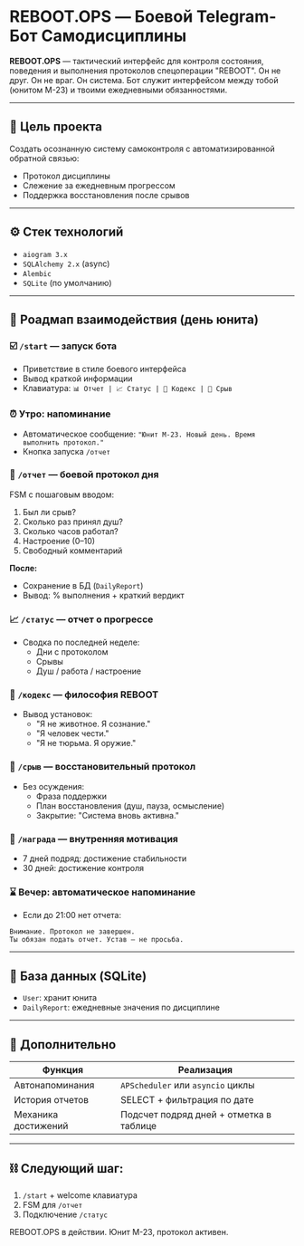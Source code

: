 # REBOOT.OPS — Боевой Telegram-Бот Самодисциплины

**REBOOT.OPS** — тактический интерфейс для контроля состояния, поведения и выполнения протоколов спецоперации "REBOOT". Он не друг. Он не враг. Он система. Бот служит интерфейсом между тобой (юнитом M-23) и твоими ежедневными обязанностями.

---

## 📍 Цель проекта

Создать осознанную систему самоконтроля с автоматизированной обратной связью:

- Протокол дисциплины
- Слежение за ежедневным прогрессом
- Поддержка восстановления после срывов

---

## ⚙️ Стек технологий

- `aiogram 3.x`
- `SQLAlchemy 2.x` (async)
- `Alembic`
- `SQLite` (по умолчанию)

---

## 📅 Роадмап взаимодействия (день юнита)

### ☑️ `/start` — запуск бота

- Приветствие в стиле боевого интерфейса
- Вывод краткой информации
- Клавиатура: `📊 Отчет | 📈 Статус | 🧠 Кодекс | 🔁 Срыв`

### ⏰ Утро: напоминание

- Автоматическое сообщение: `"Юнит M-23. Новый день. Время выполнить протокол."`
- Кнопка запуска `/отчет`

### 🧾 `/отчет` — боевой протокол дня

FSM с пошаговым вводом:

1. Был ли срыв?
2. Сколько раз принял душ?
3. Сколько часов работал?
4. Настроение (0–10)
5. Свободный комментарий

**После:**

- Сохранение в БД (`DailyReport`)
- Вывод: % выполнения + краткий вердикт

### 📈 `/статус` — отчет о прогрессе

- Сводка по последней неделе:
  - Дни с протоколом
  - Срывы
  - Душ / работа / настроение

### 🧠 `/кодекс` — философия REBOOT

- Вывод установок:
  - "Я не животное. Я сознание."
  - "Я человек чести."
  - "Я не тюрьма. Я оружие."

### 🔁 `/срыв` — восстановительный протокол

- Без осуждения:
  - Фраза поддержки
  - План восстановления (душ, пауза, осмысление)
  - Закрытие: "Система вновь активна."

### 🏅 `/награда` — внутренняя мотивация

- 7 дней подряд: достижение стабильности
- 30 дней: достижение контроля

### ⌛ Вечер: автоматическое напоминание

- Если до 21:00 нет отчета:

```
Внимание. Протокол не завершен.
Ты обязан подать отчет. Устав — не просьба.
```

---

## 🔐 База данных (SQLite)

- `User`: хранит юнита
- `DailyReport`: ежедневные значения по дисциплине

---

## 🧩 Дополнительно

| Функция                        | Реализация                                                    |
| ------------------------------------- | ----------------------------------------------------------------------- |
| Автонапоминания        | `APScheduler` или `asyncio` циклы                           |
| История отчетов         | SELECT + фильтрация по дате                             |
| Механика достижений | Подсчет подряд дней + отметка в таблице |

---

## ⛓ Следующий шаг:

1. `/start` + welcome клавиатура
2. FSM для `/отчет`
3. Подключение `/статус`

REBOOT.OPS в действии. Юнит M-23, протокол активен.
